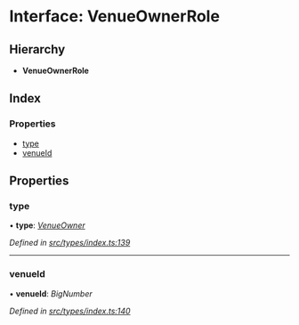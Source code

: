 # Interface: VenueOwnerRole

## Hierarchy

* **VenueOwnerRole**

## Index

### Properties

* [type](venueownerrole.md#type)
* [venueId](venueownerrole.md#venueid)

## Properties

###  type

• **type**: *[VenueOwner](../enums/roletype.md#venueowner)*

*Defined in [src/types/index.ts:139](https://github.com/PolymathNetwork/polymesh-sdk/blob/c77f6a3e/src/types/index.ts#L139)*

___

###  venueId

• **venueId**: *BigNumber*

*Defined in [src/types/index.ts:140](https://github.com/PolymathNetwork/polymesh-sdk/blob/c77f6a3e/src/types/index.ts#L140)*
